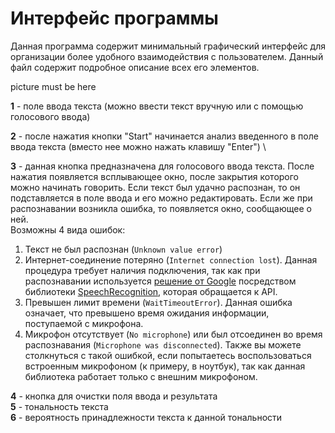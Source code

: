 # Интерфейс программы
Данная программа содержит минимальный графический интерфейс для организации более удобного взаимодействия с пользователем.
Данный файл содержит подробное описание всех его элементов.

picture must be here

**1** - поле ввода текста (можно ввести текст вручную или с помощью голосового ввода)

**2** - после нажатия кнопки "Start" начинается анализ введенного в поле ввода текста (вместо нее можно нажать клавишу "Enter") \

**3** - данная кнопка предназначена для голосового ввода текста. После нажатия появляется всплывающее окно, после закрытия которого
можно начинать говорить. Если текст был удачно распознан, то он подставляется в поле ввода и его можно редактировать. Если же при
распознавании возникла ошибка, то появляется окно, сообщающее о ней.\
Возможны 4 вида ошибок: 
1. Текст не был распознан (`Unknown value error`)
2. Интернет-соединение потеряно (`Internet connection lost`). Данная процедура требует наличия подключения, так как при 
распознавании используется [решение от Google](https://cloud.google.com/speech/) посредством библиотеки 
[SpeechRecognition](https://pypi.python.org/pypi/SpeechRecognition), которая обращается к API.
3. Превышен лимит времени (`WaitTimeoutError`). Данная ошибка означает, что превышено время ожидания информации, поступаемой
с микрофона.
4. Микрофон отсутствует (`No microphone`) или был отсоединен во время распознавания (`Microphone was disconnected`). Также вы
можете столкнуться с такой ошибкой, если попытаетесь воспользоваться встроенным микрофоном (к примеру, в ноутбук), так как
данная библиотека работает только с внешним микрофоном.

**4** - кнопка для очистки поля ввода и результата \
**5** - тональность текста \
**6** - вероятность принадлежности текста к данной тональности  
